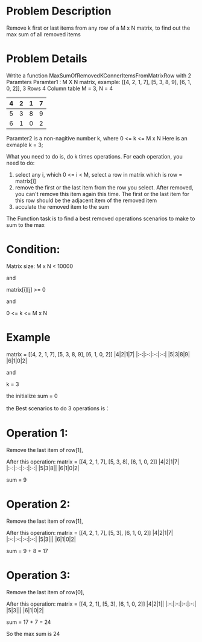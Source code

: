 # Problem Description 
Remove k first or last items from any row of a M x N matrix, to find out the max sum of all removed items

# Problem Details
Wrtite a function MaxSumOfRemovedKConnerItemsFromMatrixRow with 2 Paramters
Paramter1 : M X N matrix, example: [[4, 2, 1, 7], [5, 3, 8, 9], [6, 1, 0, 2]], 3 Rows 4 Column table M = 3, N = 4

|4|2|1|7|
|:-:|:-:|:-:|:-:|
|5|3|8|9|
|6|1|0|2|

Paramter2 is a non-nagitive number k, where 0 <= k <= M x N
Here is an exmaple k = 3;

What you need to do is, do k times operations.
For each operation, you need to do:

1. select any i, which 0 <= i < M, select a row in matrix which is row = matrix[i]
2. remove the first or the last item from the row you select. After removed, you can't remove this item again this time. The first or the last item for this row should be the adjacent item of the removed item
3. acculate the removed item to the sum

The Function task is to find a best removed operations scenarios to make to sum to the max

# Condition:
Matrix size: M x N < 10000

and

matrix[i][j] >= 0

and

0 <= k <= M x N

# Example
matrix = [[4, 2, 1, 7], [5, 3, 8, 9], [6, 1, 0, 2]]
|4|2|1|7|
|:-:|:-:|:-:|:-:|
|5|3|8|9|
|6|1|0|2|

and

k = 3

the initialize sum = 0

the Best scenarios to do 3 operations is：

# Operation 1: 
Remove the last item of row[1],

After this operation:
matrix = [[4, 2, 1, 7], [5, 3, 8], [6, 1, 0, 2]]
|4|2|1|7|
|:-:|:-:|:-:|:-:|
|5|3|8||
|6|1|0|2|

sum = 9

# Operation 2: 
Remove the last item of row[1],

After this operation:
matrix = [[4, 2, 1, 7], [5, 3], [6, 1, 0, 2]]
|4|2|1|7|
|:-:|:-:|:-:|:-:|
|5|3|||
|6|1|0|2|

sum = 9 + 8 = 17

# Operation 3: 
Remove the last item of row[0],

After this operation:
matrix = [[4, 2, 1], [5, 3], [6, 1, 0, 2]]
|4|2|1||
|:-:|:-:|:-:|:-:|
|5|3|||
|6|1|0|2|

sum = 17 + 7 = 24

So the max sum is 24



